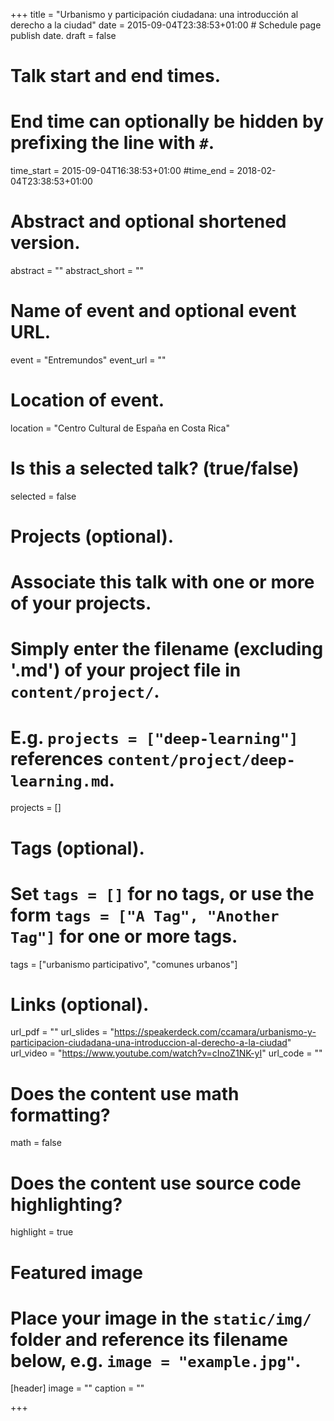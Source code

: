 +++
title = "Urbanismo y participación ciudadana: una introducción al derecho a la ciudad"
date = 2015-09-04T23:38:53+01:00  # Schedule page publish date.
draft = false

# Talk start and end times.
#   End time can optionally be hidden by prefixing the line with `#`.
time_start = 2015-09-04T16:38:53+01:00
#time_end = 2018-02-04T23:38:53+01:00

# Abstract and optional shortened version.
abstract = ""
abstract_short = ""

# Name of event and optional event URL.
event = "Entremundos"
event_url = ""

# Location of event.
location = "Centro Cultural de España en Costa Rica"

# Is this a selected talk? (true/false)
selected = false

# Projects (optional).
#   Associate this talk with one or more of your projects.
#   Simply enter the filename (excluding '.md') of your project file in `content/project/`.
#   E.g. `projects = ["deep-learning"]` references `content/project/deep-learning.md`.
projects = []

# Tags (optional).
#   Set `tags = []` for no tags, or use the form `tags = ["A Tag", "Another Tag"]` for one or more tags.
tags = ["urbanismo participativo", "comunes urbanos"]

# Links (optional).
url_pdf = ""
url_slides = "https://speakerdeck.com/ccamara/urbanismo-y-participacion-ciudadana-una-introduccion-al-derecho-a-la-ciudad"
url_video = "https://www.youtube.com/watch?v=cInoZ1NK-yI"
url_code = ""

# Does the content use math formatting?
math = false

# Does the content use source code highlighting?
highlight = true

# Featured image
# Place your image in the `static/img/` folder and reference its filename below, e.g. `image = "example.jpg"`.
[header]
image = ""
caption = ""

+++
